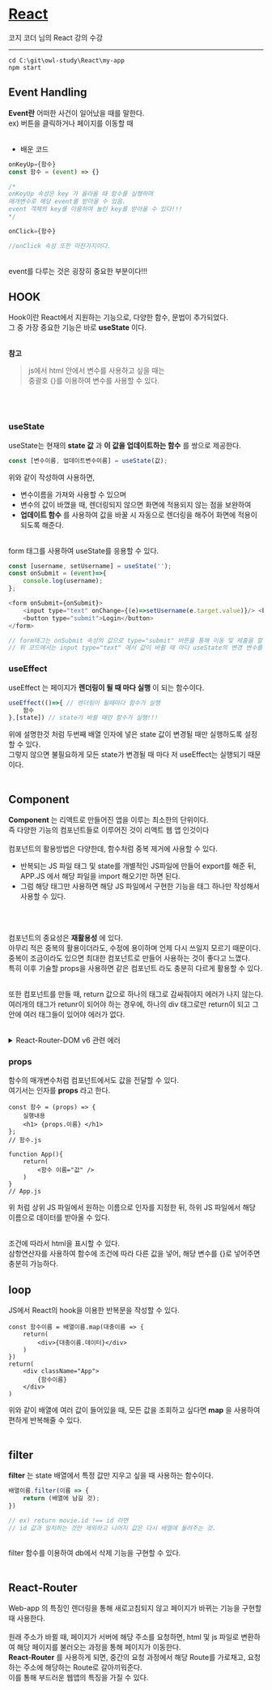 # [React](https://www.youtube.com/watch?v=y4Pd3M1ZIXk&list=PLB7CpjPWqHOuf62H44TMkMIsqfkIzcEcX&index=6)

코지 코더 님의 React 강의 수강

------------------------

```
cd C:\git\owl-study\React\my-app
npm start
```

## Event Handling

__Event란__ 어떠한 사건이 일어났을 때를 말한다.<br>
ex) 버튼을 클릭하거나 페이지를 이동할 때<br><br>

- 배운 코드
```js
onKeyUp={함수} 
const 함수 = (event) => {}

/*
onKeyUp 속성은 key 가 올라올 때 함수를 실행하며
매개변수로 해당 event를 받아올 수 있음.
event 객체의 key를 이용하여 눌린 key를 받아올 수 있다!!!
*/

onClick={함수}

//onClick 속성 또한 마찬가지이다.
```

<br>
event를 다루는 것은 굉장히 중요한 부분이다!!!<br>


## HOOK

Hook이란 React에서 지원하는 기능으로, 다양한 함수, 문법이 추가되었다.<br>
그 중 가장 중요한 기능은 바로 __useState__ 이다.<br><br>

__참고__<br>
> js에서 html 안에서 변수를 사용하고 싶을 때는  
> 중괄호 {}를 이용하여 변수를 사용할 수 있다.  

<br><br>

### useState

useState는 현재의 __state 값__ 과 __이 값을 업데이트하는 함수__ 를 쌍으로 제공한다.<br>
```js
const [변수이름, 업데이트변수이름] = useState(값);
```
위와 같이 작성하여 사용하면, 
- 변수이름을 가져와 사용할 수 있으며
- 변수의 값이 바꼈을 때, 렌더링되지 않으면 화면에 적용되지 않는 점을 보완하여 
- __업데이트 함수__ 를 사용하여 값을 바꿀 시 자동으로 렌더링을 해주어 화면에 적용이 되도록 해준다.
<br><br>

form 태그를 사용하여 useState를 응용할 수 있다.<br>
```js
const [username, setUsername] = useState('');
const onSubmit = (event)=>{
    console.log(username);
};

<form onSubmit={onSubmit}>
    <input type="text" onChange={(e)=>setUsername(e.target.value)}/> <br/> 
    <button type="submit">Login</button>
</form>

// form태그는 onSubmit 속성의 값으로 type="submit" 버튼을 통해 이동 및 제출을 할 수 있다.
// 위 코드에서는 input type="text" 에서 값이 바뀔 때 마다 useState의 변경 변수를 이용하여 계속해서 초기화 해줬다.
```

### useEffect

useEffect 는 페이지가 __렌더링이 될 때 마다 실행__ 이 되는 함수이다.<br>

```js
useEffect(()=>{ // 렌더링이 될때마다 함수가 실행
    함수
},[state]) // state가 바뀔 때만 함수가 실행!!!
```
위에 설명한것 처럼 두번째 배열 인자에 넣은 state 값이 변경될 때만 실행하도록 설정할 수 있다.<br>
그렇지 않으면 불필요하게 모든 state가 변경될 때 마다 저 useEffect는 실행되기 때문이다.<br><br>

## Component

__Component__ 는 리액트로 만들어진 앱을 이루는 최소한의 단위이다.<br>
즉 다양한 기능의 컴포넌트들로 이루어진 것이 리액트 웹 앱 인것이다<br><br>
컴포넌트의 활용방법은 다양한데, 함수처럼 중복 제거에 사용할 수 있다.
- 반복되는 JS 파일 태그 및 state를 개별적인 JS파일에 만들어 export를 해준 뒤, APP.JS 에서 해당 파일을 import 해오기만 하면 된다.
- 그럼 해당 태그만 사용하면 해당 JS 파일에서 구현한 기능을 태그 하나만 작성해서 사용할 수 있다.

<br><br>

컴포넌트의 중요성은 __재활용성__ 에 있다.<br>
아무리 적은 중복의 활용이더라도, 수정에 용이하며 언제 다시 쓰일지 모르기 때문이다.<br>
중복이 조금이라도 있으면 최대한 컴포넌트로 만들어 사용하는 것이 좋다고 느꼈다.<br>
특히 이후 기술할 props을 사용하면 같은 컴포넌트 라도 충분히 다르게 활용할 수 있다.<br><br>

또한 컴포넌트를 만들 때, return 값으로 하나의 태그로 감싸줘야지 에러가 나지 않는다.<br>
여러개의 태그가 retunr이 되어야 하는 경우에, 하나의 div 태그로만 return이 되고 그 안에 여러 태그들이 있어야 에러가 없다.<br><br>

<details>
<summary>React-Router-DOM v6 관련 에러</summary>

[에러가 발생한 과정 Youtube 링크](https://www.youtube.com/watch?v=6wIPEfL1mWM&list=PLB7CpjPWqHOuf62H44TMkMIsqfkIzcEcX&index=20)<br>

위 강의에서는 React-Router-Dom V5로 진행을 하고 있다.<br>
현재 나의 버전은 v6이며 동시에 변경사항이 있다.<br><br>
- Switch -> routes
- Components -> elements
[도움받은 참고자료](https://velog.io/@nemo/react-error-routes)<br>
</details>

### props

함수의 매개변수처럼 컴포넌트에서도 값을 전달할 수 있다.<br>
여기서는 인자를 __props__ 라고 한다.<br>
```JS
const 함수 = (props) => {
    실행내용
    <h1> {props.이름} </h1>
};
// 함수.js

function App(){
    return(
        <함수 이름="값" />
    )
}
// App.js
```
위 처럼 상위 JS 파일에서 원하는 이름으로 인자를 지정한 뒤, 하위 JS 파일에서 해당 이름으로 데이터를 받아올 수 있다.<br><br>

조건에 따라서 html을 표시할 수 있다.<br>
삼항연산자를 사용하여 함수에 조건에 따라 다른 값을 넣어, 해당 변수를 {}로 넣어주면 충분히 가능하다.<br>

## loop

JS에서 React의 hook을 이용한 반복문을 작성할 수 있다.<br>
```JS
const 함수이름 = 배열이름.map(대충이름 => {
    return(
        <div>{대충이름.데이터}</div>
    )
})
return(
    <div className="App">
        {함수이름}
    </div>
)
```

위와 같이 배열에 여러 값이 들어있을 때, 모든 값을 조회하고 싶다면 __map__ 을 사용하여 편하게 반복해줄 수 있다.<br><br>

## filter

__filter__ 는 state 배열에서 특정 값만 지우고 싶을 때 사용하는 함수이다.<br>

```js
배열이름.filter(이름 => {
    return (배열에 남길 것);
})

// ex) return movie.id !== id 라면
// id 값과 일치하는 것만 제외하고 나머지 값은 다시 배열에 돌려주는 것.
```

<br>
filter 함수를 이용하여 db에서 삭제 기능을 구현할 수 있다.<br><br>

## React-Router

Web-app 의 특징인 렌더링을 통해 새로고침되지 않고 페이지가 바뀌는 기능을 구현할 때 사용한다.<br><br>
원래 주소가 바뀔 때, 페이지가 서버에 해당 주소를 요청하면, html 및 js 파일로 변환하여 해당 페이지를 불러오는 과정을 통해 페이지가 이동한다.<br>
__React-Router__ 를 사용하게 되면, 중간의 요청 과정에서 해당 Route를 가로채고, 요청하는 주소에 해당하는 Route로 갈아끼워준다.<br>
이를 통해 부드러운 웹앱의 특징을 가질 수 있다.<br>
